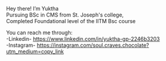 Hey there! I’m Yuktha<br/>
Pursuing BSc in CMS from St. Joseph's college,<br/>
Completed Foundational level of the IITM Bsc course<br/>

You can reach me through:<br/>
-Linkedin- https://www.linkedin.com/in/yuktha-gp-2246b3203<br/>
-Instagram- https://instagram.com/soul.craves.chocolate?utm_medium=copy_link

<!---
iitmstudent2021/iitmstudent2021 is a ✨ special ✨ repository because its `README.md` (this file) appears on your GitHub profile.
You can click the Preview link to take a look at your changes.
--->
